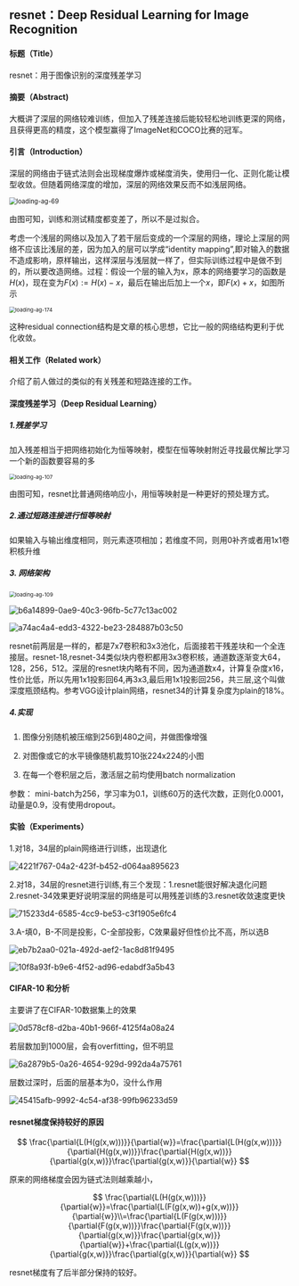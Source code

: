 ## resnet：Deep Residual Learning for Image Recognition

#### 标题（Title）

 resnet：用于图像识别的深度残差学习

#### 摘要（Abstract)

大概讲了深层的网络较难训练，但加入了残差连接后能较轻松地训练更深的网络，且获得更高的精度，这个模型赢得了ImageNet和COCO比赛的冠军。

#### 引言（Introduction）

深层的网络由于链式法则会出现梯度爆炸或梯度消失，使用归一化、正则化能让模型收敛。但随着网络深度的增加，深层的网络效果反而不如浅层网络。

<img title="" src="./pictures/9530084d-51c5-4208-97fc-59e5ffb27e2f.png" alt="loading-ag-69" data-align="inline" style="zoom:80%;">

由图可知，训练和测试精度都变差了，所以不是过拟合。

考虑一个浅层的网络以及加入了若干层后变成的一个深层的网络，理论上深层的网络不应该比浅层的差，因为加入的层可以学成“identity mapping”,即对输入的数据不造成影响，原样输出，这样深层与浅层就一样了，但实际训练过程中是做不到的，所以要改造网络。过程：假设一个层的输入为x，原本的网络要学习的函数是$H(x)$，现在变为$F(x):=H(x)-x$，最后在输出后加上一个$x$，即$F(x)+x$，如图所示

<img title="" src="./pictures/7eb85e38-8d05-4957-9ded-5225f68f734e.png" alt="loading-ag-174" style="zoom:67%;">

这种residual connection结构是文章的核心思想，它比一般的网络结构更利于优化收敛。

#### 相关工作（Related work）

介绍了前人做过的类似的有关残差和短路连接的工作。

#### 深度残差学习（Deep Residual Learning）

##### 1.残差学习

加入残差相当于把网络初始化为恒等映射，模型在恒等映射附近寻找最优解比学习一个新的函数要容易的多

<img title="" src="./pictures/cd4a4b59-f1d8-4f44-89dc-27bcc3efd9aa.png" alt="loading-ag-107" style="zoom:67%;">

由图可知，resnet比普通网络响应小，用恒等映射是一种更好的预处理方式。

##### 2.通过短路连接进行恒等映射

如果输入与输出维度相同，则元素逐项相加；若维度不同，则用0补齐或者用1x1卷积核升维

##### 3. 网络架构

<img title="" src="./pictures/1f0dcbea-4717-4bcc-8199-17767fb6fa04.png" alt="loading-ag-109" style="zoom:67%;">

![b6a14899-0ae9-40c3-96fb-5c77c13ac002](./pictures/b6a14899-0ae9-40c3-96fb-5c77c13ac002.png)

![a74ac4a4-edd3-4322-be23-284887b03c50](./pictures/a74ac4a4-edd3-4322-be23-284887b03c50.png)

resnet前两层是一样的，都是7x7卷积和3x3池化，后面接若干残差块和一个全连接层。resnet-18,resnet-34类似块内卷积都用3x3卷积核，通道数逐渐变大64，128，256，512。深层的resnet块内略有不同，因为通道数x4，计算复杂度x16，性价比低，所以先用1x1投影回64,再3x3,最后用1x1投影回256，共三层,这个叫做深度瓶颈结构。参考VGG设计plain网络，resnet34的计算复杂度为plain的18%。

##### 4.实现

1. 图像分别随机被压缩到256到480之间，并做图像增强

2. 对图像或它的水平镜像随机裁剪10张224x224的小图

3. 在每一个卷积层之后，激活层之前均使用batch normalization

参数： mini-batch为256，学习率为0.1，训练60万的迭代次数，正则化0.0001，动量是0.9，没有使用dropout。

#### 实验（Experiments）

1.对18，34层的plain网络进行训练，出现退化

![4221f767-04a2-423f-b452-d064aa895623](./pictures/4221f767-04a2-423f-b452-d064aa895623.png)

2.对18，34层的resnet进行训练,有三个发现：1.resnet能很好解决退化问题2.resnet-34效果更好说明深层的网络是可以用残差训练的3.resnet收敛速度更快

![715233d4-6585-4cc9-be53-c3f1905e6fc4](./pictures/715233d4-6585-4cc9-be53-c3f1905e6fc4.png)

3.A-填0，B-不同是投影，C-全部投影，C效果最好但性价比不高，所以选B

![eb7b2aa0-021a-492d-aef2-1ac8d81f9495](./pictures/eb7b2aa0-021a-492d-aef2-1ac8d81f9495.png)

![10f8a93f-b9e6-4f52-ad96-edabdf3a5b43](./pictures/10f8a93f-b9e6-4f52-ad96-edabdf3a5b43.png)

#### CIFAR-10 和分析

主要讲了在CIFAR-10数据集上的效果

![0d578cf8-d2ba-40b1-966f-4125f4a08a24](./pictures/0d578cf8-d2ba-40b1-966f-4125f4a08a24.png)

若层数加到1000层，会有overfitting，但不明显

![6a2879b5-0a26-4654-929d-992da4a75761](./pictures/6a2879b5-0a26-4654-929d-992da4a75761.png)

层数过深时，后面的层基本为0，没什么作用

![45415afb-9992-4c54-af38-99fb96233d59](./pictures/45415afb-9992-4c54-af38-99fb96233d59.png)

#### resnet梯度保持较好的原因

$$
\frac{\partial{L(H(g(x,w)))}}{\partial{w}}=\frac{\partial{L(H(g(x,w)))}}{\partial{H(g(x,w))}}\frac{\partial{H(g(x,w))}}{\partial{g(x,w)}}\frac{\partial{g(x,w)}}{\partial{w}}
$$

原来的网络梯度会因为链式法则越乘越小，

$$
\frac{\partial{L(H(g(x,w)))}}{\partial{w}}=\frac{\partial{L(F(g(x,w))+g(x,w))}}{\partial{w}}\\=\frac{\partial{L(F(g(x,w)))}}{\partial{F(g(x,w))}}\frac{\partial{F(g(x,w))}}{\partial{g(x,w)}}\frac{\partial{g(x,w)}}{\partial{w}}+\frac{\partial{L(g(x,w))}}{\partial{g(x,w)}}\frac{\partial{g(x,w)}}{\partial{w}}
$$

resnet梯度有了后半部分保持的较好。


